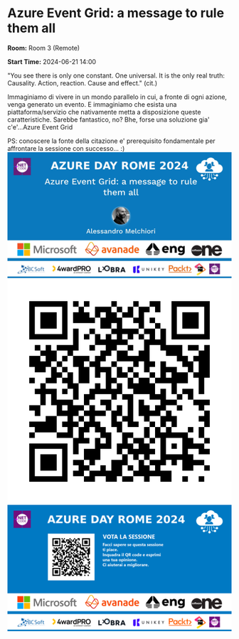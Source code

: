 # Azure Event Grid: a message to rule them all
**Room:** Room 3 (Remote)

**Start Time:** 2024-06-21 14:00

"You see there is only one constant. One universal. It is the only real truth: Causality. Action, reaction. Cause and effect." (cit.)

Immaginiamo di vivere in un mondo parallelo in cui, a fronte di ogni azione, venga generato un evento. E immaginiamo che esista una piattaforma/servizio che nativamente metta a disposizione queste caratteristiche. 
Sarebbe fantastico, no? Bhe, forse una soluzione gia' c'e'...Azure Event Grid

PS: conoscere la fonte della citazione e' prerequisito fondamentale per affrontare la sessione con successo... :)
![Banner](room3_14_00.jpeg 'SessionBanner')
![QR](qr.png 'Qr')
![Voting Banner](votingBanner.png 'Voting Banner')

